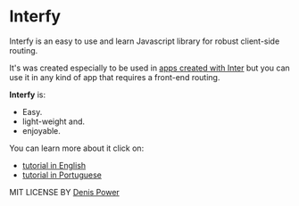# Interfy

Interfy is an easy to use and learn Javascript library for robust client-side routing.

It's was created especially to be used in [apps created with Inter](https://github.com/DenisPower1/inter) but you can use it in any kind of app that requires a front-end routing.


**Interfy** is:

* Easy.
* light-weight and.
* enjoyable.

You can learn more about it click on:

* [tutorial in English](https://github.com/interjs/interfy/blob/main/tutorial/en/v2)
* [tutorial in Portuguese](https://github.com/interjs/interfy/blob/main/tutorial/pt/v2)


MIT LICENSE BY [Denis Power](https://github.com/DenisPower1)
